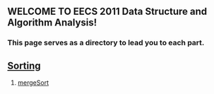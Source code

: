 ## WELCOME TO EECS 2011 Data Structure and Algorithm Analysis!
    
### This page serves as a directory to lead you to each part.

## [Sorting](sort)
  1. [mergeSort](/harrydaihaolin/DataStructure/blob/master/src/sorting/quickSort.md)
